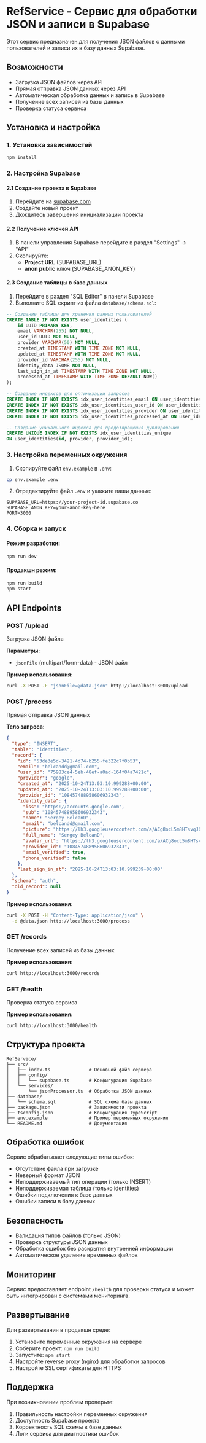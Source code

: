# RefService - Сервис для обработки JSON и записи в Supabase

Этот сервис предназначен для получения JSON файлов с данными пользователей и записи их в базу данных Supabase.

## Возможности

- Загрузка JSON файлов через API
- Прямая отправка JSON данных через API
- Автоматическая обработка данных и запись в Supabase
- Получение всех записей из базы данных
- Проверка статуса сервиса

## Установка и настройка

### 1. Установка зависимостей

```bash
npm install
```

### 2. Настройка Supabase

#### 2.1 Создание проекта в Supabase

1. Перейдите на [supabase.com](https://supabase.com)
2. Создайте новый проект
3. Дождитесь завершения инициализации проекта

#### 2.2 Получение ключей API

1. В панели управления Supabase перейдите в раздел "Settings" → "API"
2. Скопируйте:
   - **Project URL** (SUPABASE_URL)
   - **anon public** ключ (SUPABASE_ANON_KEY)

#### 2.3 Создание таблицы в базе данных

1. Перейдите в раздел "SQL Editor" в панели Supabase
2. Выполните SQL скрипт из файла `database/schema.sql`:

```sql
-- Создание таблицы для хранения данных пользователей
CREATE TABLE IF NOT EXISTS user_identities (
    id UUID PRIMARY KEY,
    email VARCHAR(255) NOT NULL,
    user_id UUID NOT NULL,
    provider VARCHAR(50) NOT NULL,
    created_at TIMESTAMP WITH TIME ZONE NOT NULL,
    updated_at TIMESTAMP WITH TIME ZONE NOT NULL,
    provider_id VARCHAR(255) NOT NULL,
    identity_data JSONB NOT NULL,
    last_sign_in_at TIMESTAMP WITH TIME ZONE NOT NULL,
    processed_at TIMESTAMP WITH TIME ZONE DEFAULT NOW()
);

-- Создание индексов для оптимизации запросов
CREATE INDEX IF NOT EXISTS idx_user_identities_email ON user_identities(email);
CREATE INDEX IF NOT EXISTS idx_user_identities_user_id ON user_identities(user_id);
CREATE INDEX IF NOT EXISTS idx_user_identities_provider ON user_identities(provider);
CREATE INDEX IF NOT EXISTS idx_user_identities_processed_at ON user_identities(processed_at);

-- Создание уникального индекса для предотвращения дублирования
CREATE UNIQUE INDEX IF NOT EXISTS idx_user_identities_unique 
ON user_identities(id, provider, provider_id);
```

### 3. Настройка переменных окружения

1. Скопируйте файл `env.example` в `.env`:
```bash
cp env.example .env
```

2. Отредактируйте файл `.env` и укажите ваши данные:
```env
SUPABASE_URL=https://your-project-id.supabase.co
SUPABASE_ANON_KEY=your-anon-key-here
PORT=3000
```

### 4. Сборка и запуск

#### Режим разработки:
```bash
npm run dev
```

#### Продакшн режим:
```bash
npm run build
npm start
```

## API Endpoints

### POST /upload
Загрузка JSON файла

**Параметры:**
- `jsonFile` (multipart/form-data) - JSON файл

**Пример использования:**
```bash
curl -X POST -F "jsonFile=@data.json" http://localhost:3000/upload
```

### POST /process
Прямая отправка JSON данных

**Тело запроса:**
```json
{
  "type": "INSERT",
  "table": "identities",
  "record": {
    "id": "53de3e5d-3421-4d74-b255-fe322c7f0b53",
    "email": "belcandd@gmail.com",
    "user_id": "75983ce4-5eb-48ef-a0ad-164f04a7421c",
    "provider": "google",
    "created_at": "2025-10-24T13:03:10.999288+00:00",
    "updated_at": "2025-10-24T13:03:10.999288+00:00",
    "provider_id": "108457488958606932343",
    "identity_data": {
      "iss": "https://accounts.google.com",
      "sub": "108457488958606932343",
      "name": "Sergey BelcanD",
      "email": "belcandd@gmail.com",
      "picture": "https://lh3.googleusercontent.com/a/ACg8ocL5m8HTsvqJ0_8or_Tqjjv2r2C-40vUAZE-AfcHvXw7AF06Rw=s96-c",
      "full_name": "Sergey BelcanD",
      "avatar_url": "https://lh3.googleusercontent.com/a/ACg8ocL5m8HTsvqJ0_8or_Tqjjv2r2C-40vUAZE-AfcHvXw7AF06Rw=s96-c",
      "provider_id": "108457488958606932343",
      "email_verified": true,
      "phone_verified": false
    },
    "last_sign_in_at": "2025-10-24T13:03:10.999239+00:00"
  },
  "schema": "auth",
  "old_record": null
}
```

**Пример использования:**
```bash
curl -X POST -H "Content-Type: application/json" \
  -d @data.json http://localhost:3000/process
```

### GET /records
Получение всех записей из базы данных

**Пример использования:**
```bash
curl http://localhost:3000/records
```

### GET /health
Проверка статуса сервиса

**Пример использования:**
```bash
curl http://localhost:3000/health
```

## Структура проекта

```
RefService/
├── src/
│   ├── index.ts              # Основной файл сервера
│   ├── config/
│   │   └── supabase.ts       # Конфигурация Supabase
│   └── services/
│       └── jsonProcessor.ts  # Обработка JSON данных
├── database/
│   └── schema.sql            # SQL схема базы данных
├── package.json              # Зависимости проекта
├── tsconfig.json             # Конфигурация TypeScript
├── env.example               # Пример переменных окружения
└── README.md                 # Документация
```

## Обработка ошибок

Сервис обрабатывает следующие типы ошибок:

- Отсутствие файла при загрузке
- Неверный формат JSON
- Неподдерживаемый тип операции (только INSERT)
- Неподдерживаемая таблица (только identities)
- Ошибки подключения к базе данных
- Ошибки записи в базу данных

## Безопасность

- Валидация типов файлов (только JSON)
- Проверка структуры JSON данных
- Обработка ошибок без раскрытия внутренней информации
- Автоматическое удаление временных файлов

## Мониторинг

Сервис предоставляет endpoint `/health` для проверки статуса и может быть интегрирован с системами мониторинга.

## Развертывание

Для развертывания в продакшн среде:

1. Установите переменные окружения на сервере
2. Соберите проект: `npm run build`
3. Запустите: `npm start`
4. Настройте reverse proxy (nginx) для обработки запросов
5. Настройте SSL сертификаты для HTTPS

## Поддержка

При возникновении проблем проверьте:

1. Правильность настройки переменных окружения
2. Доступность Supabase проекта
3. Корректность SQL схемы в базе данных
4. Логи сервиса для диагностики ошибок

